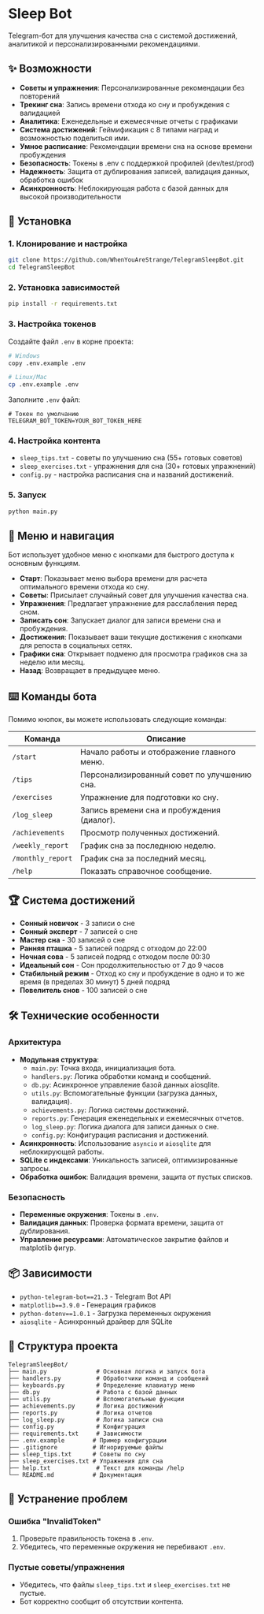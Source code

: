 # Sleep Bot
Telegram-бот для улучшения качества сна с системой достижений, аналитикой и персонализированными рекомендациями.

## ✨ Возможности
- **Советы и упражнения**: Персонализированные рекомендации без повторений
- **Трекинг сна**: Запись времени отхода ко сну и пробуждения с валидацией
- **Аналитика**: Еженедельные и ежемесячные отчеты с графиками
- **Система достижений**: Геймификация с 8 типами наград и возможностью поделиться ими.
- **Умное расписание**: Рекомендации времени сна на основе времени пробуждения
- **Безопасность**: Токены в .env с поддержкой профилей (dev/test/prod)
- **Надежность**: Защита от дублирования записей, валидация данных, обработка ошибок
- **Асинхронность**: Неблокирующая работа с базой данных для высокой производительности

## 🚀 Установка

### 1. Клонирование и настройка
```bash
git clone https://github.com/WhenYouAreStrange/TelegramSleepBot.git
cd TelegramSleepBot
```

### 2. Установка зависимостей
```bash
pip install -r requirements.txt
```

### 3. Настройка токенов
Создайте файл `.env` в корне проекта:
```bash
# Windows
copy .env.example .env

# Linux/Mac
cp .env.example .env
```

Заполните `.env` файл:
```env
# Токен по умолчанию
TELEGRAM_BOT_TOKEN=YOUR_BOT_TOKEN_HERE
```

### 4. Настройка контента
- `sleep_tips.txt` - советы по улучшению сна (55+ готовых советов)
- `sleep_exercises.txt` - упражнения для сна (30+ готовых упражнений)
- `config.py` - настройка расписания сна и названий достижений.

### 5. Запуск
```bash
python main.py
```

## 📱 Меню и навигация

Бот использует удобное меню с кнопками для быстрого доступа к основным функциям.

- **Старт**: Показывает меню выбора времени для расчета оптимального времени отхода ко сну.
- **Советы**: Присылает случайный совет для улучшения качества сна.
- **Упражнения**: Предлагает упражнение для расслабления перед сном.
- **Записать сон**: Запускает диалог для записи времени сна и пробуждения.
- **Достижения**: Показывает ваши текущие достижения с кнопками для репоста в социальных сетях.
- **Графики сна**: Открывает подменю для просмотра графиков сна за неделю или месяц.
- **Назад**: Возвращает в предыдущее меню.

## ⌨️ Команды бота

Помимо кнопок, вы можете использовать следующие команды:

| Команда | Описание |
|---------|----------|
| `/start` | Начало работы и отображение главного меню. |
| `/tips` | Персонализированный совет по улучшению сна. |
| `/exercises` | Упражнение для подготовки ко сну. |
| `/log_sleep` | Запись времени сна и пробуждения (диалог). |
| `/achievements` | Просмотр полученных достижений. |
| `/weekly_report` | График сна за последнюю неделю. |
| `/monthly_report` | График сна за последний месяц. |
| `/help` | Показать справочное сообщение. |

## 🏆 Система достижений

- **Сонный новичок** - 3 записи о сне
- **Сонный эксперт** - 7 записей о сне
- **Мастер сна** - 30 записей о сне
- **Ранняя пташка** - 5 записей подряд с отходом до 22:00
- **Ночная сова** - 5 записей подряд с отходом после 00:30
- **Идеальный сон** - Сон продолжительностью от 7 до 9 часов
- **Стабильный режим** - Отход ко сну и пробуждение в одно и то же время (в пределах 30 минут) 5 дней подряд
- **Повелитель снов** - 100 записей о сне

## 🛠 Технические особенности

### Архитектура
- **Модульная структура**: 
  - `main.py`: Точка входа, инициализация бота.
  - `handlers.py`: Логика обработки команд и сообщений.
  - `db.py`: Асинхронное управление базой данных aiosqlite.
  - `utils.py`: Вспомогательные функции (загрузка данных, валидация).
  - `achievements.py`: Логика системы достижений.
  - `reports.py`: Генерация еженедельных и ежемесячных отчетов.
  - `log_sleep.py`: Логика диалога для записи данных о сне.
  - `config.py`: Конфигурация расписания и достижений.
- **Асинхронность**: Использование `asyncio` и `aiosqlite` для неблокирующей работы.
- **SQLite с индексами**: Уникальность записей, оптимизированные запросы.
- **Обработка ошибок**: Валидация времени, защита от пустых списков.

### Безопасность
- **Переменные окружения**: Токены в `.env`.
- **Валидация данных**: Проверка формата времени, защита от дублирования.
- **Управление ресурсами**: Автоматическое закрытие файлов и matplotlib фигур.

## 📦 Зависимости

- `python-telegram-bot==21.3` - Telegram Bot API
- `matplotlib==3.9.0` - Генерация графиков
- `python-dotenv==1.0.1` - Загрузка переменных окружения
- `aiosqlite` - Асинхронный драйвер для SQLite

## 🔧 Структура проекта

```
TelegramSleepBot/
├── main.py              # Основная логика и запуск бота
├── handlers.py          # Обработчики команд и сообщений
├── keyboards.py         # Определение клавиатур меню
├── db.py                # Работа с базой данных
├── utils.py             # Вспомогательные функции
├── achievements.py      # Логика достижений
├── reports.py           # Логика отчетов
├── log_sleep.py         # Логика записи сна
├── config.py            # Конфигурация
├── requirements.txt     # Зависимости
├── .env.example        # Пример конфигурации
├── .gitignore          # Игнорируемые файлы
├── sleep_tips.txt      # Советы по сну
├── sleep_exercises.txt # Упражнения для сна
├── help.txt             # Текст для команды /help
└── README.md           # Документация
```

## 🚨 Устранение проблем

### Ошибка "InvalidToken"
1. Проверьте правильность токена в `.env`.
2. Убедитесь, что переменные окружения не перебивают `.env`.

### Пустые советы/упражнения
- Убедитесь, что файлы `sleep_tips.txt` и `sleep_exercises.txt` не пустые.
- Бот корректно сообщит об отсутствии контента.
